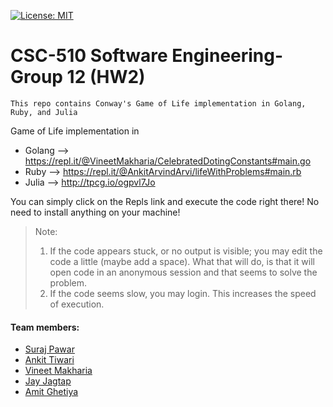 [![License: MIT](https://img.shields.io/badge/License-MIT-yellow.svg)](https://opensource.org/licenses/MIT) 



# CSC-510 Software Engineering-Group 12 (HW2)
  ```This repo contains Conway's Game of Life implementation in Golang, Ruby, and Julia```


Game of Life implementation in 
- Golang --> https://repl.it/@VineetMakharia/CelebratedDotingConstants#main.go
- Ruby --> https://repl.it/@AnkitArvindArvi/lifeWithProblems#main.rb
- Julia --> http://tpcg.io/ogpvl7Jo

You can simply click on the Repls link and execute the code right there!
No need to install anything on your machine! 
>Note: 
>1. If the code appears stuck, or no output is visible; you may edit the code a little (maybe add a space). What that will do, is that it will open code in an anonymous session and that seems to solve the problem.
>2. If the code seems slow, you may login. This increases the speed of execution.


#### Team members:
- [Suraj Pawar](mailto:spawar2@ncsu.edu) 
- [Ankit Tiwari](mailto:atiwari4@ncsu.edu)
- [Vineet Makharia](mailto:vrmakhar@ncsu.edu)
- [Jay Jagtap](mailto:jjgtap@ncsu.edu) 
- [Amit Ghetiya](mailto:aghetiy@ncsu.edu)

